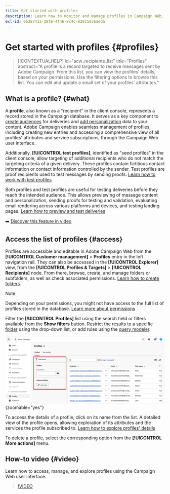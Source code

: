 ```yaml
---
title: Get started with profiles
description: Learn how to monitor and manage profiles in Campaign Web.
exl-id: 0b28741a-28f6-4f46-8c4c-820c5036aeda
---
```

# Get started with profiles {#profiles}

>[!CONTEXTUALHELP]
>id="acw_recipients_list"
>title="Profiles"
>abstract="A profile is a record targeted to receive messages sent by Adobe Campaign. From this list, you can view the profiles' details, based on your permissions. Use the filtering options to browse this list. You can edit and update a small set of your profiles' attributes."

## What is a profile? {#what} 

A **profile**, also known as a "recipient" in the client console, represents a record stored in the Campaign database. It serves as a key component to [create audiences](create-audience.md) for deliveries and [add personalization](../personalization/personalize.md) data to your content. Adobe Campaign enables seamless management of profiles, including creating new entries and accessing a comprehensive view of all profiles' attributes and service subscriptions, through the Campaign Web user interface.

Additionally, **[!UICONTROL test profiles]**, identified as "seed profiles" in the client console, allow targeting of additional recipients who do not match the targeting criteria of a given delivery. These profiles contain fictitious contact information or contact information controlled by the sender. Test profiles are proof recipients used to test messages by sending proofs. [Learn how to work with test profiles](test-profiles.md)

Both profiles and test profiles are useful for testing deliveries before they reach the intended audience. This allows previewing of message content and personalization, sending proofs for testing and validation, evaluating email rendering across various platforms and devices, and testing landing pages. [Learn how to preview and test deliveries](../preview-test/preview-test.md)

➡️ [Discover this feature in video](#video) 

## Access the list of profiles {#access}

Profiles are accessible and editable in Adobe Campaign Web from the **[!UICONTROL Customer management]** > **Profiles** entry in the left navigation rail. They can also be accessed in the **[!UICONTROL Explorer]** view, from the **[!UICONTROL Profiles & Targets]** > **[!UICONTROL Recipients]** node. From there, browse, create, and manage folders or subfolders, as well as check associated permissions. [Learn how to create folders](../get-started/permissions.md#folders).

>[!NOTE]
>
>Depending on your permissions, you might not have access to the full list of profiles stored in the database. [Learn more about permissions](../get-started/permissions.md)

Filter the **[!UICONTROL Profiles]** list using the search field or filters available from the **Show filters** button. Restrict the results to a specific [folder](../get-started/permissions.md#folders) using the drop-down list, or add rules using the [query modeler](../query/query-modeler-overview.md).

![Filters available in the profiles list](assets/profiles-list-filters.png){zoomable="yes"}

To access the details of a profile, click on its name from the list. A detailed view of the profile opens, allowing exploration of its attributes and the services the profile subscribed to. [Learn how to explore profiles' details](create-profile.md)

To delete a profile, select the corresponding option from the **[!UICONTROL More actions]** menu.

## How-to video {#video}

Learn how to access, manage, and explore profiles using the Campaign Web user interface.

>[!VIDEO](https://video.tv.adobe.com/v/3427293?quality=12)